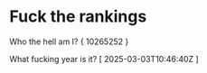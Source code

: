 # Fuck the rankings

Who the hell am I?
{ 10265252 }

What fucking year is it?
[ 2025-03-03T10:46:40Z ]
